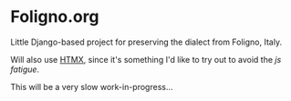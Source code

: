 # Foligno.org
Little Django-based project for preserving the dialect from Foligno, Italy.

Will also use [HTMX](https://htmx.org/), since it's something I'd like to try out to avoid the _js fatigue_.

This will be a very slow work-in-progress...
